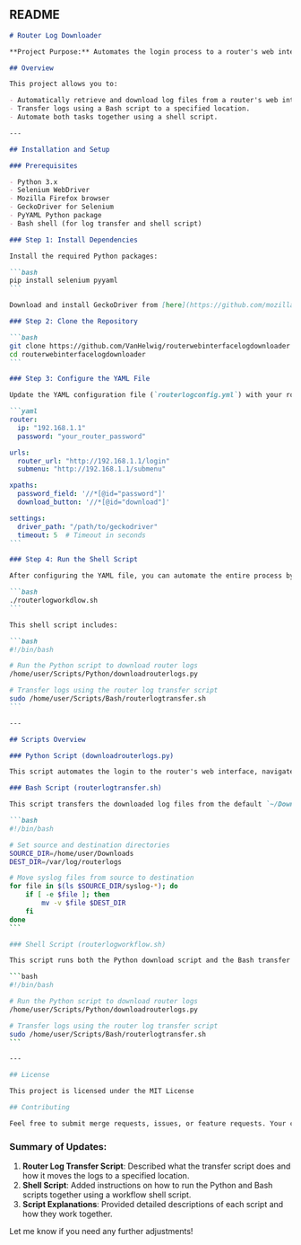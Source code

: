 ## README 

````markdown
# Router Log Downloader

**Project Purpose:** Automates the login process to a router's web interface, navigates to a submenu, and downloads log files using Selenium WebDriver in Python. It also includes a Bash script for transferring router logs and a shell script to run both tasks in sequence.

## Overview

This project allows you to:

- Automatically retrieve and download log files from a router's web interface.
- Transfer logs using a Bash script to a specified location.
- Automate both tasks together using a shell script.

---

## Installation and Setup

### Prerequisites

- Python 3.x
- Selenium WebDriver
- Mozilla Firefox browser
- GeckoDriver for Selenium
- PyYAML Python package
- Bash shell (for log transfer and shell script)

### Step 1: Install Dependencies

Install the required Python packages:

```bash
pip install selenium pyyaml
```

Download and install GeckoDriver from [here](https://github.com/mozilla/geckodriver/releases) and add it to your system's `PATH`.

### Step 2: Clone the Repository

```bash
git clone https://github.com/VanHelwig/routerwebinterfacelogdownloader
cd routerwebinterfacelogdownloader
```

### Step 3: Configure the YAML File

Update the YAML configuration file (`routerlogconfig.yml`) with your router's details:

```yaml
router:
  ip: "192.168.1.1"
  password: "your_router_password"

urls:
  router_url: "http://192.168.1.1/login"
  submenu: "http://192.168.1.1/submenu"

xpaths:
  password_field: '//*[@id="password"]'
  download_button: '//*[@id="download"]'

settings:
  driver_path: "/path/to/geckodriver"
  timeout: 5  # Timeout in seconds
```

### Step 4: Run the Shell Script

After configuring the YAML file, you can automate the entire process by running the provided shell script. This script will first run the Python script to download the logs, and then transfer the downloaded logs using the Bash script.

```bash
./routerlogworkdlow.sh
```

This shell script includes:

```bash
#!/bin/bash 

# Run the Python script to download router logs
/home/user/Scripts/Python/downloadrouterlogs.py

# Transfer logs using the router log transfer script
sudo /home/user/Scripts/Bash/routerlogtransfer.sh
```

---

## Scripts Overview

### Python Script (downloadrouterlogs.py)

This script automates the login to the router's web interface, navigates to the submenu, and downloads log files. Configuration details such as IP address, credentials, and element XPaths are stored in the YAML file.

### Bash Script (routerlogtransfer.sh)

This script transfers the downloaded log files from the default `~/Downloads` folder to the specified destination (`/var/log/routerlogs`):

```bash
#!/bin/bash

# Set source and destination directories
SOURCE_DIR=/home/user/Downloads
DEST_DIR=/var/log/routerlogs

# Move syslog files from source to destination
for file in $(ls $SOURCE_DIR/syslog-*); do
    if [ -e $file ]; then
        mv -v $file $DEST_DIR
    fi
done
```

### Shell Script (routerlogworkflow.sh)

This script runs both the Python download script and the Bash transfer script sequentially:

```bash
#!/bin/bash 

# Run the Python script to download router logs
/home/user/Scripts/Python/downloadrouterlogs.py

# Transfer logs using the router log transfer script
sudo /home/user/Scripts/Bash/routerlogtransfer.sh
```

---

## License

This project is licensed under the MIT License 

## Contributing

Feel free to submit merge requests, issues, or feature requests. Your contributions are welcome!
````

### Summary of Updates:
1. **Router Log Transfer Script**: Described what the transfer script does and how it moves the logs to a specified location.
2. **Shell Script**: Added instructions on how to run the Python and Bash scripts together using a workflow shell script.
3. **Script Explanations**: Provided detailed descriptions of each script and how they work together.

Let me know if you need any further adjustments!
